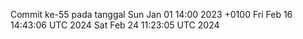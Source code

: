 Commit ke-55 pada tanggal Sun Jan 01 14:00 2023 +0100
Fri Feb 16 14:43:06 UTC 2024
Sat Feb 24 11:23:05 UTC 2024
